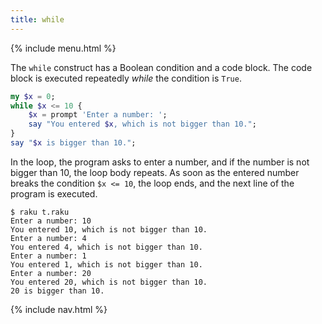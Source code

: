 ```yaml
---
title: while
---
```


{% include menu.html %}

The `while` construct has a Boolean condition and a code block. The code block is executed repeatedly _while_ the condition is `True`.

```raku
my $x = 0;
while $x <= 10 {
    $x = prompt 'Enter a number: ';
    say "You entered $x, which is not bigger than 10.";
}
say "$x is bigger than 10.";
```

In the loop, the program asks to enter a number, and if the number is not bigger than 10, the loop body repeats. As soon as the entered number breaks the condition `$x <= 10`, the loop ends, and the next line of the program is executed.

    $ raku t.raku
    Enter a number: 10
    You entered 10, which is not bigger than 10.
    Enter a number: 4
    You entered 4, which is not bigger than 10.
    Enter a number: 1
    You entered 1, which is not bigger than 10.
    Enter a number: 20
    You entered 20, which is not bigger than 10.
    20 is bigger than 10.

{% include nav.html %}
